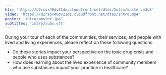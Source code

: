 ```yaml
---
hls: 'https://d2rsox40dv21dz.cloudfront.net/dtes/Intro/master.m3u8'
video: 'https://d2rsox40dv21dz.cloudfront.net/dtes/Intro.mp4'
poster: 'intro/poster.jpg'
subtitles: 'intro/subs.vtt'
---
```

During your tour of each of the communities, their services, and people with lived and living experiences, please reflect on these following questions:
- Do these stories impact your perspective on the toxic drug crisis and people who uses substances?
- How does learning about the lived experience of community members who use substances impact your practice in healthcare?